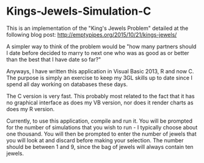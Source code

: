 # Kings-Jewels-Simulation-C

This is an implementation of the "King's Jewels Problem" detailed at the following blog post:  http://emptypipes.org/2015/10/21/kings-jewels/

A simpler way to think of the problem would be "how many partners should I date before decided to marry to next one who was as good as or better than the best that I have date so far?"

Anyways, I have written this application in Visual Basic 2013, R and now C.  The purpose is simply an exercise to keep my 3GL skills up to date since I spend all day working on databases these days.

The C version is very fast.  This probably most related to the fact that it has no graphical interface as does my VB version, nor does it render charts as does my R version.

Currently, to use this application, compile and run it.  You will be prompted for the number of simulations that you wish to run - I typically choose about one thousand.   You will then be prompted to enter the number of jewels that you will look at and discard before making your selection.  The number should be between 1 and 9, since the bag of jewels will always contain ten jewels.
